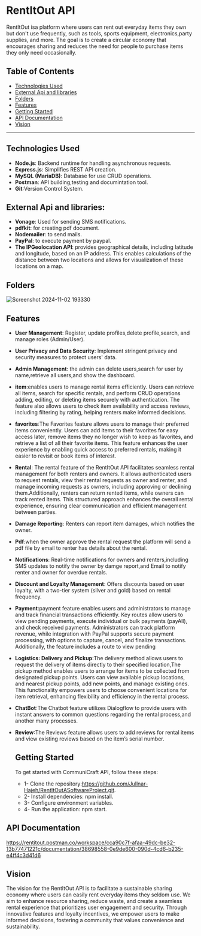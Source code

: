 # RentItOut API

RentItOut isa platform where users can rent out everyday items they own but don't use frequently, such as tools, sports equipment, electronics,party supplies, and more. The goal is to create a circular economy that encourages sharing and
reduces the need for people to purchase items they only need occasionally.


## Table of Contents
- [Technologies Used](#technologies-used)
- [External Api and libraries](#external-api-and-libraries)
- [Folders](#folders)
- [Features](#features)
- [Getting Started](#getting-started)
- [API Documentation](#api-documentation)
- [Vision](#vision)

---

## Technologies Used
- **Node.js**: Backend runtime for handling asynchronous requests.
- **Express.js**: Simplifies REST API creation.
- **MySQL (MariaDB)**: Database for use CRUD operations.
- **Postman**: API building,testing and documintation tool.
- **Git**:Version Control System.
  
## External Api and libraries:
- **Vonage**: Used for sending SMS notifications.
- **pdfkit**: for creating pdf document.
- **Nodemailer**: to send mails.
- **PayPal**: to execute payment by paypal.
- **The IPGeolocation API**: provides geographical details, including latitude and longitude, based on an IP address. This enables calculations of the distance between two locations and allows for visualization of these locations on a map.

## Folders
  ![Screenshot 2024-11-02 193330](https://github.com/user-attachments/assets/a7298605-4b34-4e75-9a98-11baad8e1ec9)


## Features
- **User Management**: Register, update profiles,delete profile,search, and manage roles (Admin/User).
- **User Privacy and Data Security**: Implement stringent privacy and security measures to protect users' data.
- **Admin Management**: the admin can delete users,search for user by name,retrieve all users,and show the dashboard.
- **item**:enables users to manage rental items efficiently. Users can retrieve all items, search for specific rentals, and perform CRUD operations adding, editing, or deleting items securely with authentication. 
  The feature also allows users to check item availability and access reviews, including filtering by rating, helping renters make informed decisions.
- **favorites**:The Favorites feature allows users to manage their preferred items conveniently. Users can add items to their favorites for easy access later, remove items they no longer wish to keep as favorites, and retrieve a list of all their favorite items. This feature enhances the user experience by enabling quick access to preferred rentals, making it easier to revisit or book items of interest.
- **Rental**: The rental feature of the RentItOut API facilitates seamless rental management for both renters and owners. It allows authenticated users to request rentals, view their rental requests as owner and renter, and manage incoming requests as owners, including approving or declining them.Additionally, renters can return rented items, while owners can track rented items. This structured approach enhances the overall rental experience, ensuring clear communication and efficient management between parties.
- **Damage Reporting**: Renters can report item damages, which notifies the owner.
- **Pdf**:when the owner approve the rental request the platform will send a pdf file by email to renter has details about the rental.
- **Notifications**: Real-time notifications for owners and renters,including SMS updates to notify the owner by damge report,and Email to notify renter and owner for overdue rentals.
- **Discount and Loyalty Management**: Offers discounts based on user loyalty, with a two-tier system (silver and gold) based on rental frequency.
- **Payment**:payment feature enables users and administrators to manage and track financial transactions efficiently. Key routes allow users to view pending payments, execute individual or bulk payments (payAll), and check received payments. Administrators can track platform revenue, while integration with PayPal supports secure payment processing, with options to capture, cancel, and finalize transactions. Additionally, the feature includes a route to view pending
- **Logistics: Delivery and Pickup**:The delivery method allows users to request the delivery of items directly to their specified location,The pickup method enables users to arrange for items to be collected from designated pickup points. Users can view available pickup locations, and nearest pickup points, add new points, and manage existing ones. This functionality empowers users to choose convenient locations for item retrieval, enhancing flexibility and efficiency in the rental process.
- **ChatBot**:The Chatbot feature utilizes Dialogflow to provide users with instant answers to common questions regarding the rental process,and another many processes.
- **Review**:The Reviews feature allows users to add reviews for rental items and view existing reviews based on the item’s serial number.

  ## Getting Started
  To get started with CommuniCraft API, follow these steps:
   -  1- Clone the repository:https://github.com/Jullnar-Hajeh/RentItOutASoftwareProject.git.
   -  2- Install dependencies: npm install.
   - 3- Configure environment variables.
   - 4- Run the application: npm start.

## API Documentation
https://rentitout.postman.co/workspace/cca90c7f-afaa-49dc-be32-13b77471221c/documentation/38698558-0e9de600-090d-4cd6-b235-e4ff4c3d41d6

## Vision
The vision for the RentItOut API is to facilitate a sustainable sharing economy where users can easily rent everyday items they seldom use. We aim to enhance resource sharing, reduce waste, and create a seamless rental experience that prioritizes user engagement and security. Through innovative features and loyalty incentives, we empower users to make informed decisions, fostering a community that values convenience and sustainability.
